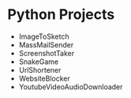 # Python Projects

- ImageToSketch
- MassMailSender
- ScreenshotTaker
- SnakeGame
- UrlShortener
- WebsiteBlocker
- YoutubeVideoAudioDownloader